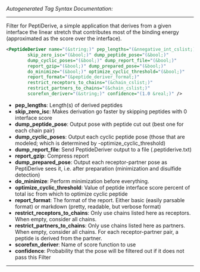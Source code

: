 <!-- THIS IS AN AUTOGENERATED FILE: Don't edit it directly, instead change the schema definition in the code itself. -->

_Autogenerated Tag Syntax Documentation:_

---
Filter for PeptiDerive, a simple application that derives from a given interface the linear stretch that contributes most of the binding energy (approximated as the score over the interface).

```xml
<PeptideDeriver name="(&string;)" pep_lengths="(&nnegative_int_cslist;)"
        skip_zero_isc="(&bool;)" dump_peptide_pose="(&bool;)"
        dump_cyclic_poses="(&bool;)" dump_report_file="(&bool;)"
        report_gzip="(&bool;)" dump_prepared_pose="(&bool;)"
        do_minimize="(&bool;)" optimize_cyclic_threshold="(&bool;)"
        report_format="(&peptide_deriver_format;)"
        restrict_receptors_to_chains="(&chain_cslist;)"
        restrict_partners_to_chains="(&chain_cslist;)"
        scorefxn_deriver="(&string;)" confidence="(1.0 &real;)" />
```

-   **pep_lengths**: Length(s) of derived peptides
-   **skip_zero_isc**: Makes derivation go faster by skipping peptides with 0 interface score
-   **dump_peptide_pose**: Output pose with peptide cut out (best one for each chain pair)
-   **dump_cyclic_poses**: Output each cyclic peptide pose (those that are modeled; which is determined by -optimize_cyclic_threshold)
-   **dump_report_file**: Send PeptideDeriver output to a file (.peptiderive.txt)
-   **report_gzip**: Compress report
-   **dump_prepared_pose**: Output each receptor-partner pose as PeptiDerive sees it, i.e. after preparation (minimization and disulfide detection)
-   **do_minimize**: Perform minimization before everything.
-   **optimize_cyclic_threshold**: Value of peptide interface score percent of total isc from which to optimize cyclic peptide
-   **report_format**: The format of the report. Either basic (easily parsable format) or markdown (pretty, readable, but verbose format)
-   **restrict_receptors_to_chains**: Only use chains listed here as receptors. When empty, consider all chains.
-   **restrict_partners_to_chains**: Only use chains listed here as partners. When empty, consider all chains. For each receptor-partner pair, a peptide is derived from the partner.
-   **scorefxn_deriver**: Name of score function to use
-   **confidence**: Probability that the pose will be filtered out if it does not pass this Filter

---
